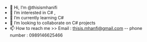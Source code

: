- 👋 Hi, I’m @thisismhanifi
- 👀 I’m interested in C# , 
- 🌱 I’m currently learning C#
- 💞️ I’m looking to collaborate on C# projects
- 📫 How to reach me >> Email : thisis.mhanfi@gmail.com     --  phone number : 0989146625466

<!---
thisismhanifi/thisismhanifi is a ✨ special ✨ repository because its `README.md` (this file) appears on your GitHub profile.
You can click the Preview link to take a look at your changes.
--->
